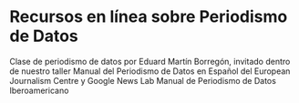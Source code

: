 # Recursos en línea sobre Periodismo de Datos

Clase de periodismo de datos por Eduard Martín Borregón, invitado dentro de nuestro taller
Manual del Periodismo de Datos en Español del European Journalism Centre y Google News Lab
Manual de Periodismo de Datos Iberoamericano

